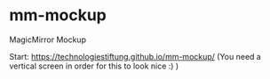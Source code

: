 # mm-mockup
MagicMirror Mockup

Start: https://technologiestiftung.github.io/mm-mockup/  (You need a vertical screen in order for this to look nice :) ) 
